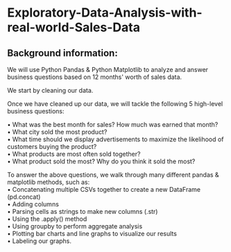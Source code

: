 # Exploratory-Data-Analysis-with-real-world-Sales-Data

## Background information:

We will use Python Pandas & Python Matplotlib to analyze and answer business questions based on 12 months' worth of sales data. 

We start by cleaning our data. 

Once we have cleaned up our data, we will tackle the following 5 high-level business questions: 

• What was the best month for sales? How much was earned that month?<br>
• What city sold the most product?<br>
• What time should we display advertisements to maximize the likelihood of customers buying the product?<br>
• What products are most often sold together?<br>
• What product sold the most? Why do you think it sold the most?<br>


To answer the above questions, we walk through many different pandas & matplotlib methods, such as: <br>
• Concatenating multiple CSVs together to create a new DataFrame (pd.concat)<br>
• Adding columns<br>
• Parsing cells as strings to make new columns (.str)<br>
• Using the .apply() method<br>
• Using groupby to perform aggregate analysis<br>
• Plotting bar charts and line graphs to visualize our results<br>
• Labeling our graphs.